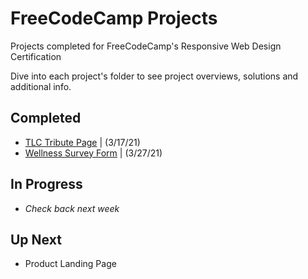# FreeCodeCamp Projects
 Projects completed for FreeCodeCamp's Responsive Web Design Certification

 Dive into each project's folder to see project overviews, solutions and additional info.
 
 ## Completed
 - [TLC Tribute Page](https://github.com/SheGeeks/FreeCodeCamp-Projects/tree/main/Tribute%20Page) | (3/17/21)
 - [Wellness Survey Form](https://github.com/SheGeeks/FreeCodeCamp-Projects/tree/main/Survey%20Form) | (3/27/21)
 
 ## In Progress
 - *Check back next week*
 
 ## Up Next
- Product Landing Page

